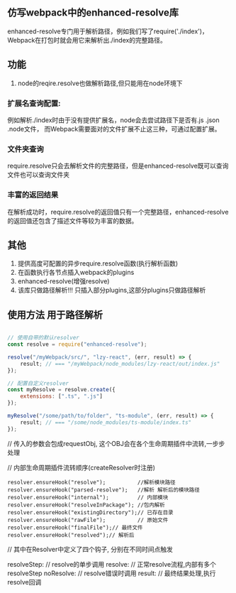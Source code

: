 ## 仿写webpack中的enhanced-resolve库
enhanced-resolve专门用于解析路径，例如我们写了require('./index')，Webpack在打包时就会用它来解析出./index的完整路径。

## 功能
1. node的reqire.resolve也做解析路径,但只能用在node环境下
### 扩展名查询配置:  
例如解析./index时由于没有提供扩展名，node会去尝试路径下是否有.js .json .node文件，
而Webpack需要面对的文件扩展不止这三种，可通过配置扩展。
### 文件夹查询  
require.resolve只会去解析文件的完整路径，但是enhanced-resolve既可以查询文件也可以查询文件夹

### 丰富的返回结果
在解析成功时，require.resolve的返回值只有一个完整路径，enhanced-resolve的返回值还包含了描述文件等较为丰富的数据。

## 其他
1. 提供高度可配置的异步require.resolve函数(执行解析函数)
2. 在函数执行各节点插入webpack的plugins
3. enhanced-resolve(增强resolve)
4. 该库只做路径解析!!!  只插入部分plugins,这部分plugins只做路径解析

## 使用方法  用于路径解析

```js

// 使用自带的默认resolver
const resolve = require("enhanced-resolve");

resolve("/myWebpack/src/", "lzy-react", (err, result) => {
	result; // === "/myWebpack/node_modules/lzy-react/out/index.js"
});

// 配置自定义resolver
const myResolve = resolve.create({
	extensions: [".ts", ".js"]
});

myResolve("/some/path/to/folder", "ts-module", (err, result) => {
	result; // === "/some/node_modules/ts-module/index.ts"
});
```


// 传入的参数会包成requestObj, 这个OBJ会在各个生命周期插件中流转,一步步处理


// 内部生命周期插件流转顺序(createResolver时注册)

    resolver.ensureHook("resolve");          //解析模块路径
    resolver.ensureHook("parsed-resolve");   //解析 解析后的模块路径
    resolver.ensureHook("internal");         // 内部模块
    resolver.ensureHook("resolveInPackage"); //包内解析
    resolver.ensureHook("existingDirectory");// 已存在目录
    resolver.ensureHook("rawFile");          // 原始文件
    resolver.ensureHook("finalFile");// 最终文件
    resolver.ensureHook("resolved");// 解析后


// 其中在Resolver中定义了四个钩子, 分别在不同时间点触发

   resolveStep: // resolve的单步调用
   resolve:     // 正常resolve流程,内部有多个resolveStep
   noResolve:   //  resolve错误时调用
   result:      //  最终结果处理,执行resolve回调  
